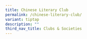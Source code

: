```yaml
---
title: Chinese Literary Club
permalink: /chinese-literary-club/
variant: tiptap
description: ""
third_nav_title: Clubs & Societies
---
```

